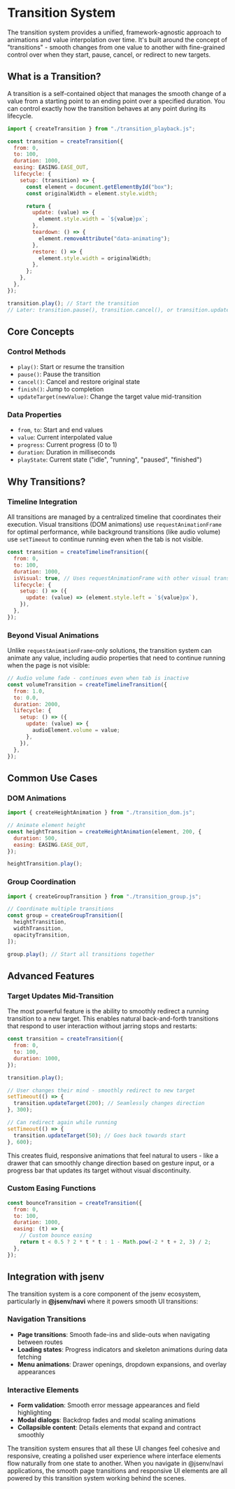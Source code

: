 # Transition System

The transition system provides a unified, framework-agnostic approach to animations and value interpolation over time. It's built around the concept of "transitions" - smooth changes from one value to another with fine-grained control over when they start, pause, cancel, or redirect to new targets.

## What is a Transition?

A transition is a self-contained object that manages the smooth change of a value from a starting point to an ending point over a specified duration. You can control exactly how the transition behaves at any point during its lifecycle.

```js
import { createTransition } from "./transition_playback.js";

const transition = createTransition({
  from: 0,
  to: 100,
  duration: 1000,
  easing: EASING.EASE_OUT,
  lifecycle: {
    setup: (transition) => {
      const element = document.getElementById("box");
      const originalWidth = element.style.width;

      return {
        update: (value) => {
          element.style.width = `${value}px`;
        },
        teardown: () => {
          element.removeAttribute("data-animating");
        },
        restore: () => {
          element.style.width = originalWidth;
        },
      };
    },
  },
});

transition.play(); // Start the transition
// Later: transition.pause(), transition.cancel(), or transition.updateTarget(150)
```

## Core Concepts

### Control Methods

- `play()`: Start or resume the transition
- `pause()`: Pause the transition
- `cancel()`: Cancel and restore original state
- `finish()`: Jump to completion
- `updateTarget(newValue)`: Change the target value mid-transition

### Data Properties

- `from`, `to`: Start and end values
- `value`: Current interpolated value
- `progress`: Current progress (0 to 1)
- `duration`: Duration in milliseconds
- `playState`: Current state ("idle", "running", "paused", "finished")

## Why Transitions?

### Timeline Integration

All transitions are managed by a centralized timeline that coordinates their execution. Visual transitions (DOM animations) use `requestAnimationFrame` for optimal performance, while background transitions (like audio volume) use `setTimeout` to continue running even when the tab is not visible.

```js
const transition = createTimelineTransition({
  from: 0,
  to: 100,
  duration: 1000,
  isVisual: true, // Uses requestAnimationFrame with other visual transitions
  lifecycle: {
    setup: () => ({
      update: (value) => (element.style.left = `${value}px`),
    }),
  },
});
```

### Beyond Visual Animations

Unlike `requestAnimationFrame`-only solutions, the transition system can animate any value, including audio properties that need to continue running when the page is not visible:

```js
// Audio volume fade - continues even when tab is inactive
const volumeTransition = createTimelineTransition({
  from: 1.0,
  to: 0.0,
  duration: 2000,
  lifecycle: {
    setup: () => ({
      update: (value) => {
        audioElement.volume = value;
      },
    }),
  },
});
```

## Common Use Cases

### DOM Animations

```js
import { createHeightAnimation } from "./transition_dom.js";

// Animate element height
const heightTransition = createHeightAnimation(element, 200, {
  duration: 500,
  easing: EASING.EASE_OUT,
});

heightTransition.play();
```

### Group Coordination

```js
import { createGroupTransition } from "./transition_group.js";

// Coordinate multiple transitions
const group = createGroupTransition([
  heightTransition,
  widthTransition,
  opacityTransition,
]);

group.play(); // Start all transitions together
```

## Advanced Features

### Target Updates Mid-Transition

The most powerful feature is the ability to smoothly redirect a running transition to a new target. This enables natural back-and-forth transitions that respond to user interaction without jarring stops and restarts:

```js
const transition = createTransition({
  from: 0,
  to: 100,
  duration: 1000,
});

transition.play();

// User changes their mind - smoothly redirect to new target
setTimeout(() => {
  transition.updateTarget(200); // Seamlessly changes direction
}, 300);

// Can redirect again while running
setTimeout(() => {
  transition.updateTarget(50); // Goes back towards start
}, 600);
```

This creates fluid, responsive animations that feel natural to users - like a drawer that can smoothly change direction based on gesture input, or a progress bar that updates its target without visual discontinuity.

### Custom Easing Functions

```js
const bounceTransition = createTransition({
  from: 0,
  to: 100,
  duration: 1000,
  easing: (t) => {
    // Custom bounce easing
    return t < 0.5 ? 2 * t * t : 1 - Math.pow(-2 * t + 2, 3) / 2;
  },
});
```

## Integration with jsenv

The transition system is a core component of the jsenv ecosystem, particularly in **@jsenv/navi** where it powers smooth UI transitions:

### Navigation Transitions

- **Page transitions**: Smooth fade-ins and slide-outs when navigating between routes
- **Loading states**: Progress indicators and skeleton animations during data fetching
- **Menu animations**: Drawer openings, dropdown expansions, and overlay appearances

### Interactive Elements

- **Form validation**: Smooth error message appearances and field highlighting
- **Modal dialogs**: Backdrop fades and modal scaling animations
- **Collapsible content**: Details elements that expand and contract smoothly

The transition system ensures that all these UI changes feel cohesive and responsive, creating a polished user experience where interface elements flow naturally from one state to another. When you navigate in @jsenv/navi applications, the smooth page transitions and responsive UI elements are all powered by this transition system working behind the scenes.
